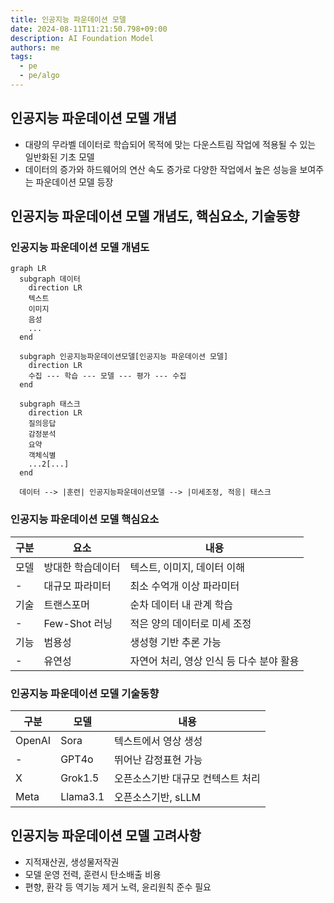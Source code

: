 ```yaml
---
title: 인공지능 파운데이션 모델
date: 2024-08-11T11:21:50.798+09:00
description: AI Foundation Model
authors: me
tags:
  - pe
  - pe/algo 
---
```


## 인공지능 파운데이션 모델 개념

- 대량의 무라벨 데이터로 학습되어 목적에 맞는 다운스트림 작업에 적용될 수 있는 일반화된 기초 모델
- 데이터의 증가와 하드웨어의 연산 속도 증가로 다양한 작업에서 높은 성능을 보여주는 파운데이션 모델 등장

## 인공지능 파운데이션 모델 개념도, 핵심요소, 기술동향

### 인공지능 파운데이션 모델 개념도

```mermaid
graph LR
  subgraph 데이터
    direction LR
    텍스트
    이미지
    음성
    ...
  end

  subgraph 인공지능파운데이션모델[인공지능 파운데이션 모델]
    direction LR
    수집 --- 학습 --- 모델 --- 평가 --- 수집
  end

  subgraph 태스크
    direction LR
    질의응답
    감정분석
    요약
    객체식별
    ...2[...]
  end

  데이터 --> |훈련| 인공지능파운데이션모델 --> |미세조정, 적응| 태스크
```

### 인공지능 파운데이션 모델 핵심요소

| 구분 | 요소 | 내용 |
| --- | --- | --- |
| 모델 | 방대한 학습데이터 | 텍스트, 이미지, 데이터 이해 |
| - | 대규모 파라미터 | 최소 수억개 이상 파라미터 |
| 기술 | 트랜스포머 | 순차 데이터 내 관계 학습 |
| - | Few-Shot 러닝 | 적은 양의 데이터로 미세 조정 |
| 기능 | 범용성 | 생성형 기반 추론 가능 |
| - | 유연성 | 자연어 처리, 영상 인식 등 다수 분야 활용 |

### 인공지능 파운데이션 모델 기술동향

| 구분 | 모델 | 내용 |
| --- | --- | --- |
| OpenAI | Sora | 텍스트에서 영상 생성 |
| - | GPT4o | 뛰어난 감정표현 가능 |
| X | Grok1.5 | 오픈소스기반 대규모 컨텍스트 처리 |
| Meta | Llama3.1 | 오픈소스기반, sLLM |

## 인공지능 파운데이션 모델 고려사항

- 지적재산권, 생성물저작권
- 모델 운영 전력, 훈련시 탄소배출 비용
- 편향, 환각 등 역기능 제거 노력, 윤리원칙 준수 필요
